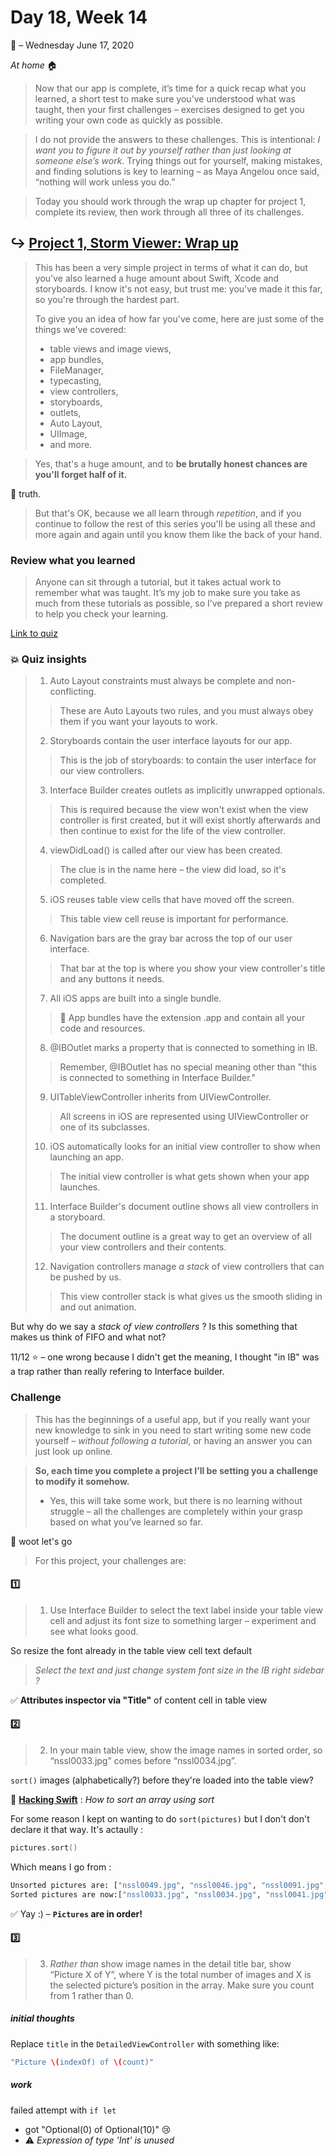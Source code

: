 # Day 18, Week 14
:calendar: – Wednesday June 17, 2020

*At home* :house:

>Now that our app is complete, it’s time for a quick recap what you learned, a short test to make sure you’ve understood what was taught, then your first challenges – exercises designed to get you writing your own code as quickly as possible.

>I do not provide the answers to these challenges. This is intentional: *I want you to figure it out by yourself rather than just looking at someone else’s work*. Trying things out for yourself, making mistakes, and finding solutions is key to learning – as Maya Angelou once said, “nothing will work unless you do.”

>Today you should work through the wrap up chapter for project 1, complete its review, then work through all three of its challenges.

## :arrow_right_hook: [Project 1, Storm Viewer: Wrap up](https://www.hackingwithswift.com/read/1/7/wrap-up) 

>This has been a very simple project in terms of what it can do, but you've also learned a huge amount about Swift, Xcode and storyboards. I know it's not easy, but trust me: you've made it this far, so you're through the hardest part.
>
>To give you an idea of how far you've come, here are just some of the things we've covered: 
>* table views and image views,
>* app bundles,
>* FileManager,
>* typecasting,
>* view controllers,
>* storyboards,
>* outlets,
>* Auto Layout,
>* UIImage,
>* and more.

>Yes, that's a huge amount, and to **be brutally honest chances are you'll forget half of it.** 

:100: truth.

>But that's OK, because we all learn through *repetition*, and if you continue to follow the rest of this series you'll be using all these and more again and again until you know them like the back of your hand.

### Review what you learned

>Anyone can sit through a tutorial, but it takes actual work to remember what was taught. It’s my job to make sure you take as much from these tutorials as possible, so I’ve prepared a short review to help you check your learning.

[Link to quiz](https://www.hackingwithswift.com/review/hws/project-1-storm-viewer)

### :boom: Quiz insights

>1) Auto Layout constraints must always be complete and non-conflicting.
>> These are Auto Layouts two rules, and you must always obey them if you want your layouts to work.
>
>2) Storyboards contain the user interface layouts for our app.
>> This is the job of storyboards: to contain the user interface for our view controllers.
>
>3) Interface Builder creates outlets as implicitly unwrapped optionals.
>> This is required because the view won't exist when the view controller is first created, but it will exist shortly afterwards and then continue to exist for the life of the view controller.
>
>4) viewDidLoad() is called after our view has been created.
>>The clue is in the name here – the view did load, so it's completed.
>
>5)  iOS reuses table view cells that have moved off the screen.
>>This table view cell reuse is important for performance.
>
>6) Navigation bars are the gray bar across the top of our user interface.
>>That bar at the top is where you show your view controller's title and any buttons it needs.
>
>7) All iOS apps are built into a single bundle.
>>:burrito: App bundles have the extension .app and contain all your code and resources.
>
>8) @IBOutlet marks a property that is connected to something in IB.
>> Remember, @IBOutlet has no special meaning other than "this is connected to something in Interface Builder."
>
>9) UITableViewController inherits from UIViewController.
>>All screens in iOS are represented using UIViewController or one of its subclasses.
>
>10) iOS automatically looks for an initial view controller to show when launching an app.
>>The initial view controller is what gets shown when your app launches.
>
>11) Interface Builder's document outline shows all view controllers in a storyboard.
>>The document outline is a great way to get an overview of all your view controllers and their contents.
>
>12) Navigation controllers manage _a stack_ of view controllers that can be pushed by us.
>>This view controller stack is what gives us the smooth sliding in and out animation.

But why do we say a *stack of view controllers* ? Is this something that makes us think of FIFO and what not?

11/12 :star: – one wrong because I didn't get the meaning, I thought "in IB" was a trap rather than really refering to Interface builder.

### Challenge

>This has the beginnings of a useful app, but if you really want your new knowledge to sink in you need to start writing some new code yourself – *without following a tutorial*, or having an answer you can just look up online.

>**So, each time you complete a project I’ll be setting you a challenge to modify it somehow.** 
>* Yes, this will take some work, but there is no learning without struggle – all the challenges are completely within your grasp based on what you’ve learned so far.

:tada: woot let's go

>For this project, your challenges are:

#### :one: 

>1) Use Interface Builder to select the text label inside your table view cell and adjust its font size to something larger – experiment and see what looks good.

So resize the font already in the table view cell text default
>*Select the text and just change system font size in the IB right sidebar ?*

:white_check_mark: **Attributes inspector via "Title"** of content cell in table view

#### :two: 

>2) In your main table view, show the image names in sorted order, so “nssl0033.jpg” comes before “nssl0034.jpg”.

`sort()` images (alphabetically?) before they're loaded into the table view?

:pushpin: [**Hacking Swift**](https://www.hackingwithswift.com/example-code/arrays/how-to-sort-an-array-using-sort) : *How to sort an array using sort*

For some reason I kept on wanting to do `sort(pictures)` but I don't don't declare it that way. It's actaully :

```swift
pictures.sort()
```

Which means I go from :

```sh
Unsorted pictures are: ["nssl0049.jpg", "nssl0046.jpg", "nssl0091.jpg", "nssl0045.jpg", "nssl0051.jpg", "nssl0041.jpg", "nssl0042.jpg", "nssl0043.jpg", "nssl0033.jpg", "nssl0034.jpg"]
Sorted pictures are now:["nssl0033.jpg", "nssl0034.jpg", "nssl0041.jpg", "nssl0042.jpg", "nssl0043.jpg", "nssl0045.jpg", "nssl0046.jpg", "nssl0049.jpg", "nssl0051.jpg", "nssl0091.jpg"]
```

:white_check_mark:  Yay :) – **`Pictures` are in order!**

#### :three: 

>3) _Rather than_ show image names in the detail title bar, show “Picture X of Y”, where Y is the total number of images and X is the selected picture’s position in the array. Make sure you count from 1 rather than 0.

##### initial thoughts

Replace `title` in the `DetailedViewController` with something like:

```swift
"Picture \(indexOf) of \(count)"
```

##### work

failed attempt with `if let`
* got "Optional(0) of Optional(10)" :cry:
* :warning: *Expression of type 'Int' is unused*